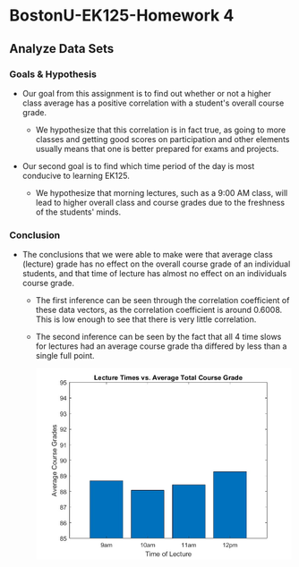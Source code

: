 # BostonU-EK125-Homework 4
## Analyze Data Sets

### Goals & Hypothesis
- Our goal from this assignment is to find out whether or not a higher class average has a positive correlation with a student's overall course grade. 
  - We hypothesize that this correlation is in fact true, as going to more classes and getting good scores on participation and other elements usually means that one is better prepared for exams and projects. 

- Our second goal is to find which time period of the day is most conducive to learning EK125. 
  - We hypothesize that morning lectures, such as a 9:00 AM class, will lead to higher overall class and course grades due to the freshness of the students' minds.

### Conclusion
- The conclusions that we were able to make were that average class (lecture) grade has no effect on the overall course grade of an individual students,
  and that time of lecture has almost no effect on an individuals course grade.
  - The first inference can be seen through the correlation coefficient of these data vectors, as the correlation coefficient is around 0.6008.
  This is low enough to see that there is very little correlation.
  - The second inference can be seen by the fact that all 4 time slows for lectures had an average course grade tha differed by less than a single full point.
 
    ![LectureTime vs. Avg Grade](/images/LectureTime_AvgGrade.jpg)
